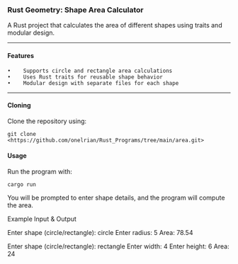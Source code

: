 ### Rust Geometry: Shape Area Calculator

A Rust project that calculates the area of different shapes using traits and modular design.
___
#### Features
    •    Supports circle and rectangle area calculations
    •    Uses Rust traits for reusable shape behavior
    •    Modular design with separate files for each shape

___

#### Cloning

Clone the repository using:
```
git clone <https://github.com/onelrian/Rust_Programs/tree/main/area.git>
```

#### Usage

Run the program with:
```
cargo run
```
You will be prompted to enter shape details, and the program will compute the area.

Example Input & Output

Enter shape (circle/rectangle): circle
Enter radius: 5
Area: 78.54

Enter shape (circle/rectangle): rectangle
Enter width: 4
Enter height: 6
Area: 24

